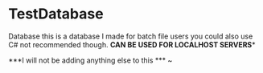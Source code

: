 # TestDatabase
Database
this is a database I made for batch file users
you could also use C# not recommended though.
**CAN BE USED FOR LOCALHOST SERVERS***

***I will not be adding anything else to this *** ~
